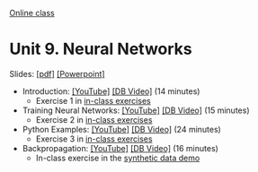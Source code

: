 [Online class](../../online_class.md) 

# Unit 9.  Neural Networks

Slides:  [[pdf]](../../lectures/Lect09_Neural.pdf)  [[Powerpoint]](../../lectures/Lect09_Neural.pptx) 

* Introduction: [[YouTube]](https://youtu.be/CcSNnndfWp0) [[DB Video]](https://www.dropbox.com/s/i6vfe5s1nhmylim/Example.mp4) (14 minutes)
    * Exercise 1 in [in-class exercises](https://github.com/sdrangan/introml/blob/master/unit09_neural/neural_inclass.ipynb)
* Training Neural Networks:  [[YouTube]](https://youtu.be/oQqIdjBgLSM) [[DB Video]](https://www.dropbox.com/s/9qtnvl1otm7svjx/Training.mp4) (15 minutes)
    * Exercise 2 in [in-class exercises](https://github.com/sdrangan/introml/blob/master/unit09_neural/neural_inclass.ipynb)
* Python Examples:  [[YouTube]](https://youtu.be/9bXFr2cggRg) [[DB Video]](https://www.dropbox.com/s/flfd4hf4vzxoxk8/Python.mp4) (24 minutes)
    * Exercise 3 in [in-class exercises](https://github.com/sdrangan/introml/blob/master/unit09_neural/neural_inclass.ipynb)
* Backpropagation:  [[YouTube]](https://youtu.be/7laoXcw_42s) [[DB Video]](https://www.dropbox.com/s/7aopqqi5a3znn0c/Backprop.mp4) (16 minutes)
    * In-class exercise in the [synthetic data demo](https://github.com/sdrangan/introml/blob/master/unit09_neural/demo1_synthetic.ipynb)



